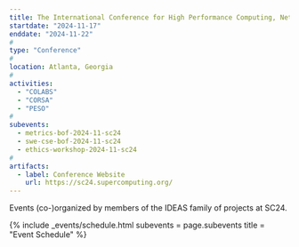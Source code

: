 ```yaml
---
title: The International Conference for High Performance Computing, Networking, Storage, and Analysis (SC24)
startdate: "2024-11-17"
enddate: "2024-11-22"
#
type: "Conference" 
#
location: Atlanta, Georgia
#
activities:
  - "COLABS"
  - "CORSA"
  - "PESO"
#
subevents:
  - metrics-bof-2024-11-sc24
  - swe-cse-bof-2024-11-sc24
  - ethics-workshop-2024-11-sc24
#
artifacts:
  - label: Conference Website
    url: https://sc24.supercomputing.org/
---
```


Events (co-)organized by members of the IDEAS family of projects at SC24.

{% include _events/schedule.html
   subevents = page.subevents
   title = "Event Schedule"
%}
